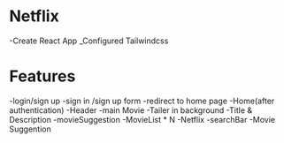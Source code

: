 # Netflix

 -Create React App
 _Configured Tailwindcss


 # Features

 -login/sign up
    -sign in /sign up form
    -redirect to home page
-Home(after authentication)
    -Header
    -main Movie
        -Tailer in background
        -Title & Description
        -movieSuggestion
            -MovieList * N
-Netflix
    -searchBar
    -Movie Suggention


    